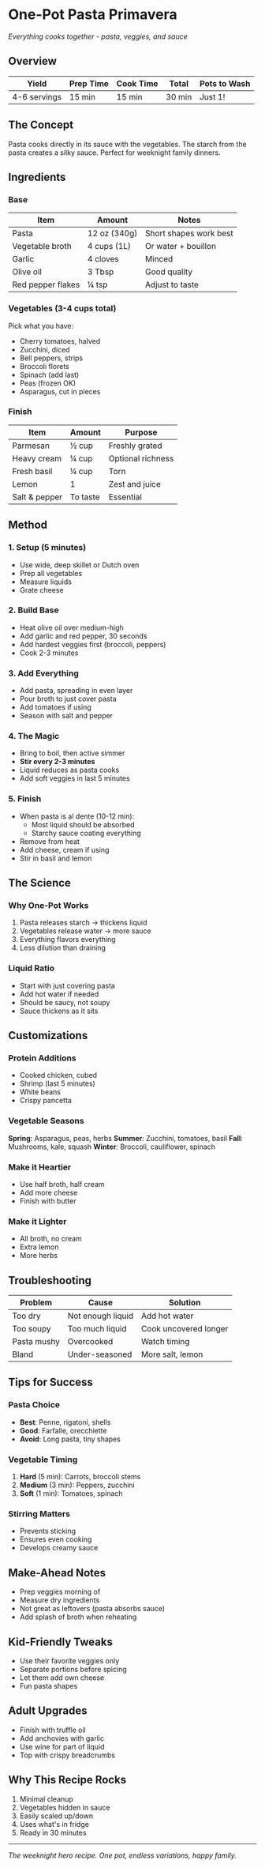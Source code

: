 # One-Pot Pasta Primavera
*Everything cooks together - pasta, veggies, and sauce*

## Overview
| Yield | Prep Time | Cook Time | Total | Pots to Wash |
|---|---|---|---|---|
| 4-6 servings | 15 min | 15 min | 30 min | Just 1! |

## The Concept
Pasta cooks directly in its sauce with the vegetables. The starch from the pasta creates a silky sauce. Perfect for weeknight family dinners.

## Ingredients

### Base
| Item | Amount | Notes |
|------|--------|-------|
| Pasta | 12 oz (340g) | Short shapes work best |
| Vegetable broth | 4 cups (1L) | Or water + bouillon |
| Garlic | 4 cloves | Minced |
| Olive oil | 3 Tbsp | Good quality |
| Red pepper flakes | ¼ tsp | Adjust to taste |

### Vegetables (3-4 cups total)
Pick what you have:
- Cherry tomatoes, halved
- Zucchini, diced
- Bell peppers, strips
- Broccoli florets
- Spinach (add last)
- Peas (frozen OK)
- Asparagus, cut in pieces

### Finish
| Item | Amount | Purpose |
|------|--------|---------|
| Parmesan | ½ cup | Freshly grated |
| Heavy cream | ¼ cup | Optional richness |
| Fresh basil | ¼ cup | Torn |
| Lemon | 1 | Zest and juice |
| Salt & pepper | To taste | Essential |

## Method

### 1. Setup (5 minutes)
- Use wide, deep skillet or Dutch oven
- Prep all vegetables
- Measure liquids
- Grate cheese

### 2. Build Base
- Heat olive oil over medium-high
- Add garlic and red pepper, 30 seconds
- Add hardest veggies first (broccoli, peppers)
- Cook 2-3 minutes

### 3. Add Everything
- Add pasta, spreading in even layer
- Pour broth to just cover pasta
- Add tomatoes if using
- Season with salt and pepper

### 4. The Magic
- Bring to boil, then active simmer
- **Stir every 2-3 minutes**
- Liquid reduces as pasta cooks
- Add soft veggies in last 5 minutes

### 5. Finish
- When pasta is al dente (10-12 min):
  - Most liquid should be absorbed
  - Starchy sauce coating everything
- Remove from heat
- Add cheese, cream if using
- Stir in basil and lemon

## The Science

### Why One-Pot Works
1. Pasta releases starch → thickens liquid
2. Vegetables release water → more sauce
3. Everything flavors everything
4. Less dilution than draining

### Liquid Ratio
- Start with just covering pasta
- Add hot water if needed
- Should be saucy, not soupy
- Sauce thickens as it sits

## Customizations

### Protein Additions
- Cooked chicken, cubed
- Shrimp (last 5 minutes)
- White beans
- Crispy pancetta

### Vegetable Seasons
**Spring**: Asparagus, peas, herbs
**Summer**: Zucchini, tomatoes, basil
**Fall**: Mushrooms, kale, squash
**Winter**: Broccoli, cauliflower, spinach

### Make it Heartier
- Use half broth, half cream
- Add more cheese
- Finish with butter

### Make it Lighter
- All broth, no cream
- Extra lemon
- More herbs

## Troubleshooting

| Problem | Cause | Solution |
|---------|-------|----------|
| Too dry | Not enough liquid | Add hot water |
| Too soupy | Too much liquid | Cook uncovered longer |
| Pasta mushy | Overcooked | Watch timing |
| Bland | Under-seasoned | More salt, lemon |

## Tips for Success

### Pasta Choice
- **Best**: Penne, rigatoni, shells
- **Good**: Farfalle, orecchiette
- **Avoid**: Long pasta, tiny shapes

### Vegetable Timing
1. **Hard** (5 min): Carrots, broccoli stems
2. **Medium** (3 min): Peppers, zucchini
3. **Soft** (1 min): Tomatoes, spinach

### Stirring Matters
- Prevents sticking
- Ensures even cooking
- Develops creamy sauce

## Make-Ahead Notes
- Prep veggies morning of
- Measure dry ingredients
- Not great as leftovers (pasta absorbs sauce)
- Add splash of broth when reheating

## Kid-Friendly Tweaks
- Use their favorite veggies only
- Separate portions before spicing
- Let them add own cheese
- Fun pasta shapes

## Adult Upgrades
- Finish with truffle oil
- Add anchovies with garlic
- Use wine for part of liquid
- Top with crispy breadcrumbs

## Why This Recipe Rocks
1. Minimal cleanup
2. Vegetables hidden in sauce
3. Easily scaled up/down
4. Uses what's in fridge
5. Ready in 30 minutes

---

*The weeknight hero recipe. One pot, endless variations, happy family.*